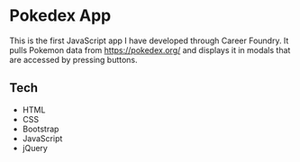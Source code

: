 # Pokedex App

This is the first JavaScript app I have developed through Career Foundry. It pulls Pokemon data from https://pokedex.org/ and displays it in modals that are accessed by pressing buttons.

## Tech

<ul>
<li>HTML</li>
<li>CSS</li>
<li>Bootstrap</li>
<li>JavaScript</li>
<li>jQuery</li>
</ul>